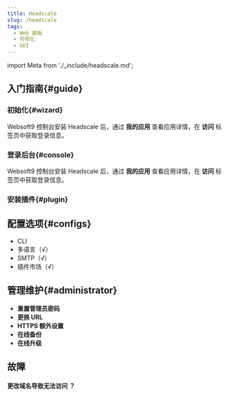 ```yaml
---
title: Headscale
slug: /headscale
tags:
  - Web 面板
  - 可视化
  - GUI
---
```


import Meta from './_include/headscale.md';

<Meta name="meta" />

## 入门指南{#guide}

### 初始化{#wizard}

Websoft9 控制台安装 Headscale 后，通过 **我的应用** 查看应用详情，在 **访问** 标签页中获取登录信息。  

### 登录后台{#console}

Websoft9 控制台安装 Headscale 后，通过 **我的应用** 查看应用详情，在 **访问** 标签页中获取登录信息。  

### 安装插件{#plugin}

## 配置选项{#configs}

- CLI
- 多语言（√）
- SMTP（√）
- 插件市场（√）

## 管理维护{#administrator}

- **重置管理员密码**
- **更换 URL**
- **HTTPS 额外设置**
- **在线备份**
- **在线升级**

## 故障

#### 更改域名导致无法访问 ？